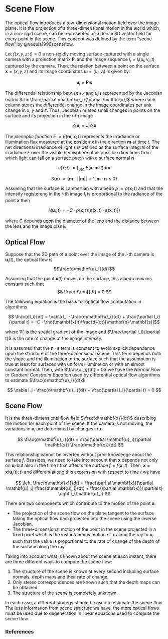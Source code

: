 
# Scene Flow

The optical flow introduces a tow-dimensional motion field over the image plane. It is the projection of a three-dimensional motion in the world which, in a non-rigid scene, can be represented as a dense 3D vector field for every point in the scene. This concept was defined by the term "scene flow" by @vedula1999sceneflow.

Let $f(x,y,z;t) = 0$ a non-rigidly moving surface captured with a single camera with a projection matrix $\mathbf{P}_i$ and the image sequence $I_i = I_i(u_i, v_i; t)$ captured by the camera. Then, the relation between a point on the surface $\mathbf{x} = (x,y,z)$ and its image coordinates $\mathbf{u}_i = (u_i, v_i)$ is given by:

$$ \mathbf{u}_i = \mathbf{P}_i \mathbf{x}$$

The differential relationship between $x$ and $u_i$is represented by the Jacobian matrix $J = \frac{\partial \mathbf{u}_i}{\partial \mathbf{x}}$ where each column stores the differential change in the image coordinates per unit change in $x$, $y$ and $z$. Thus, Jacobian relates small changes in points on the surface and its projection in the $i$-th image

$$\triangle \mathbf{u}_i = J_i \triangle \mathbf{x}$$

The *plenoptic function* $E := E(\mathbf{m};\mathbf{x};t)$ represents the irradiance or illumination flux measured at the position $\mathbf{x}$ in the direction $\mathbf{m}$ at time $t$. The net directional irradiance of light $s$ is defined as the surface integral of the irradiance $E$ over the visible hemisphere of all possible directions from which light can fall on a surface patch with a surface normal $\mathbf{n}$

$$s(\mathbf{x};t) := \int_{S(n)} E(\mathbf{x};\mathbf{m}; t)d\mathbf{m}$$

$$S(\mathbf{n}):=\{\mathbf{m} : ||\mathbf{m}||=1, \mathbf{m}·\mathbf{n} \leq 0\}$$

Assuming that the surface is Lambertian with albedo $\rho := \rho(\mathbf{x};t)$ and that the intensity registereng in the $i$-th image $I_i$ is proportional to the radiance of the point $\mathbf{x}$ then

$$I_i(\mathbf{u}_i;t) = -C·\rho(\mathbf{x};t)[\mathbf{n}(\mathbf{x};t)·\mathbf{s}(\mathbf{x};t)])$$

where $C$ depends upon the diameter of the lens and the distance between the lens and the image plane.

## Optical Flow

Suppose that the 2D path of a point over the image of the $i$-th camera is $\mathbf{u}_i(t)$, the optical flow is $$\frac{d\mathbf{u}_i}{dt}$$

Assuming that the point $\mathbf{x}(t)$ moves on the surface, this albedo remains constant such that $$ \frac{d\rho}{dt} = 0 $$

The following equation is the basis for optical flow computation in algorithms

$$ \frac{dI_i}{dt} = \nabla I_i · \frac{d\mathbf{u}_i}{dt} + \frac{\partial I_i}{\partial t} = -C · \rho(\mathbf{x};t)\frac{d}{dt}[\mathbf{n}·\mathbf{s}]$$

where $\nabla I_i$ is the spatial gradient of the image and $\frac{\partial I_i}{\partial t}$ is the rate of change of the image intensity.

It is assumed that the $\mathbf{n}·\mathbf{s}$ term is constant to avoid explicit dependence upon the structure of the three-dimensional scene. This term depends both the shape and the illumination of the surface such that the assumption is true at least for surfaces with uniform illumination or with an almost constant normal. Then, with $\frac{dI_i}{dt} = 0$ we have the *Normal Flow* or *Gradient Constraint Equation* used by differential optical flow algorithms to estimate $\frac{d\mathbf{u}_i}{dt}$

$$ \nabla I_i · \frac{d\mathbf{u}_i}{dt} + \frac{\partial I_i}{\partial t} = 0 $$

## Scene Flow

It is the three-dimensional flow field $\frac{d\mathbf{x}}{dt}$ describing the motion for each point of the scene. If the camera is not moving, the variations in $\mathbf{u}_i$ are determined by changes in $\mathbf{x}$

$$ \frac{d\mathbf{u}_i}{dt} = \frac{\partial \mathbf{u}_i}{\partial \mathbf{x}} \frac{d\mathbf{x}}{dt} $$

This relationship cannot be inverted without prior knowledge about the surface $f$. Beasides, we need to take into account that $\mathbf{x}$ depends not only on $\mathbf{u}_i$ but also in the time $t$ that affects the surface $f=f(\mathbf{x};t)$. Then, $\mathbf{x} = \mathbf{x}(\mathbf{u}_i(t);t)$ and differentiationg this expression with respect to time $t$ we have

$$ \left. \frac{d\mathbf{x}}{dt} = \frac{\partial \mathbf{x}}{\partial \mathbf{u}_i} \frac{d\mathbf{u}_i}{dt} + \frac{\partial \mathbf{x}}{\partial t} \right |_{\mathbf{u}_i} $$

There are two components which contribute to the motion of the point $\mathbf{x}$:

- The projection of the scene flow on the plane tangent to the surface taking the optical flow backprojected into the scene using the inverse Jacobian.
- The three-dimensional motion of the point in the scene projected in a fixed pixel which is the instantaneous motion of $\mathbf{x}$ along the ray to $\mathbf{u}_i$ such that the value is proportional to the rate of change of the depth of the surface along the ray.

Taking into account what is known about the scene at each instant, there are three different ways to compute the scene flow:

1. The structure of the scene is known at every second including surface normals, depth maps and their rate of change.
2. Only stereo correspondences are known such that the depth maps can be obtained.
3. The structure of the scene is completely unknown.

In each case, a different strategy should be used to estimate the scene flow. The less information from scene structure we have, the more optical flows must be used due to degeneration in linear equations used to compute the scene flow.

### References
